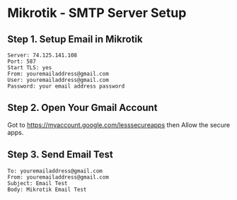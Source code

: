 # Mikrotik - SMTP Server Setup

## **Step 1.** Setup Email in Mikrotik
```
Server: 74.125.141.108
Port: 587
Start TLS: yes
From: youremailaddress@gmail.com
User: youremailaddress@gmail.com
Password: your email address password
```
## **Step 2.** Open Your Gmail Account
Got to https://myaccount.google.com/lesssecureapps then Allow the secure apps.

## **Step 3.** Send Email Test
```
To: youremailaddress@gmail.com
From: youremailaddress@gmail.com
Subject: Email Test
Body: Mikrotik Email Test
```

